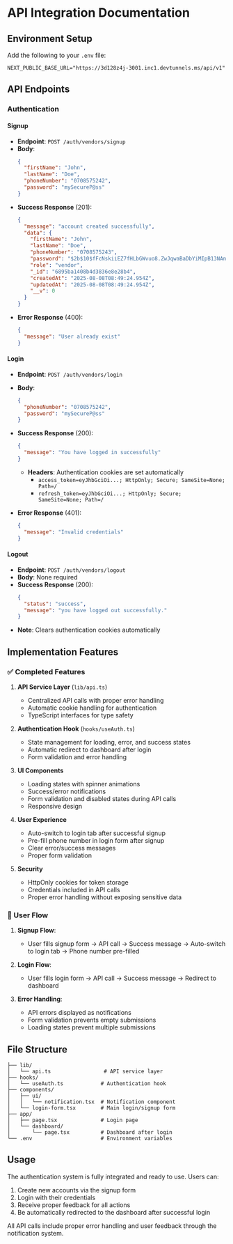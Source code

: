 # API Integration Documentation

## Environment Setup

Add the following to your `.env` file:
```
NEXT_PUBLIC_BASE_URL="https://3d128z4j-3001.inc1.devtunnels.ms/api/v1"
```

## API Endpoints

### Authentication

#### Signup
- **Endpoint**: `POST /auth/vendors/signup`
- **Body**:
  ```json
  {
    "firstName": "John",
    "lastName": "Doe",
    "phoneNumber": "0708575242",
    "password": "mySecureP@ss"
  }
  ```
- **Success Response** (201):
  ```json
  {
    "message": "account created successfully",
    "data": {
      "firstName": "John",
      "lastName": "Doe",
      "phoneNumber": "0708575243",
      "password": "$2b$10$fFcNskiiEZ7fHLbGWvuo8.ZwJqwaBaDbYiMIpB13NAnp0DPiBCv4q",
      "role": "vendor",
      "_id": "6895ba1408b4d3836e8e28b4",
      "createdAt": "2025-08-08T08:49:24.954Z",
      "updatedAt": "2025-08-08T08:49:24.954Z",
      "__v": 0
    }
  }
  ```
- **Error Response** (400):
  ```json
  {
    "message": "User already exist"
  }
  ```

#### Login
- **Endpoint**: `POST /auth/vendors/login`
- **Body**:
  ```json
  {
    "phoneNumber": "0708575242",
    "password": "mySecureP@ss"
  }
  ```
- **Success Response** (200):
  ```json
  {
    "message": "You have logged in successfully"
  }
  ```
  - **Headers**: Authentication cookies are set automatically
    - `access_token=eyJhbGciOi...; HttpOnly; Secure; SameSite=None; Path=/`
    - `refresh_token=eyJhbGciOi...; HttpOnly; Secure; SameSite=None; Path=/`

- **Error Response** (401):
  ```json
  {
    "message": "Invalid credentials"
  }
  ```

#### Logout
- **Endpoint**: `POST /auth/vendors/logout`
- **Body**: None required
- **Success Response** (200):
  ```json
  {
    "status": "success",
    "message": "you have logged out successfully."
  }
  ```
- **Note**: Clears authentication cookies automatically

## Implementation Features

### ✅ Completed Features

1. **API Service Layer** (`lib/api.ts`)
   - Centralized API calls with proper error handling
   - Automatic cookie handling for authentication
   - TypeScript interfaces for type safety

2. **Authentication Hook** (`hooks/useAuth.ts`)
   - State management for loading, error, and success states
   - Automatic redirect to dashboard after login
   - Form validation and error handling

3. **UI Components**
   - Loading states with spinner animations
   - Success/error notifications
   - Form validation and disabled states during API calls
   - Responsive design

4. **User Experience**
   - Auto-switch to login tab after successful signup
   - Pre-fill phone number in login form after signup
   - Clear error/success messages
   - Proper form validation

5. **Security**
   - HttpOnly cookies for token storage
   - Credentials included in API calls
   - Proper error handling without exposing sensitive data

### 🔄 User Flow

1. **Signup Flow**:
   - User fills signup form → API call → Success message → Auto-switch to login tab → Phone number pre-filled

2. **Login Flow**:
   - User fills login form → API call → Success message → Redirect to dashboard

3. **Error Handling**:
   - API errors displayed as notifications
   - Form validation prevents empty submissions
   - Loading states prevent multiple submissions

## File Structure

```
├── lib/
│   └── api.ts                 # API service layer
├── hooks/
│   └── useAuth.ts            # Authentication hook
├── components/
│   ├── ui/
│   │   └── notification.tsx  # Notification component
│   └── login-form.tsx        # Main login/signup form
├── app/
│   ├── page.tsx              # Login page
│   └── dashboard/
│       └── page.tsx          # Dashboard after login
└── .env                      # Environment variables
```

## Usage

The authentication system is fully integrated and ready to use. Users can:

1. Create new accounts via the signup form
2. Login with their credentials
3. Receive proper feedback for all actions
4. Be automatically redirected to the dashboard after successful login

All API calls include proper error handling and user feedback through the notification system.

